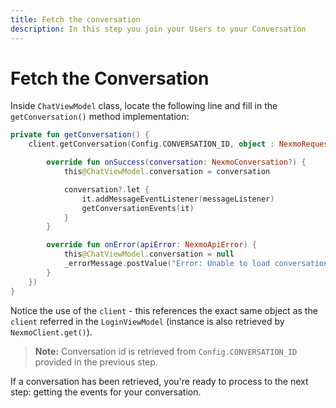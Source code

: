 ```yaml
---
title: Fetch the conversation
description: In this step you join your Users to your Conversation
---
```


# Fetch the Conversation

Inside `ChatViewModel` class, locate the following line and fill in the `getConversation()` method implementation:

```kotlin
private fun getConversation() {
    client.getConversation(Config.CONVERSATION_ID, object : NexmoRequestListener<NexmoConversation> {

        override fun onSuccess(conversation: NexmoConversation?) {
            this@ChatViewModel.conversation = conversation

            conversation?.let {
                it.addMessageEventListener(messageListener)
                getConversationEvents(it)
            }
        }

        override fun onError(apiError: NexmoApiError) {
            this@ChatViewModel.conversation = null
            _errorMessage.postValue("Error: Unable to load conversation ${apiError.message}")
        }
    })
}
```

Notice the use of the `client` - this references the exact same object as the  `client` referred in the `LoginViewModel` (instance is also retrieved by `NexmoClient.get()`).

> **Note:** Conversation id is retrieved from `Config.CONVERSATION_ID` provided in the previous step.

If a conversation has been retrieved, you're ready to process to the next step: getting the events for your conversation.
